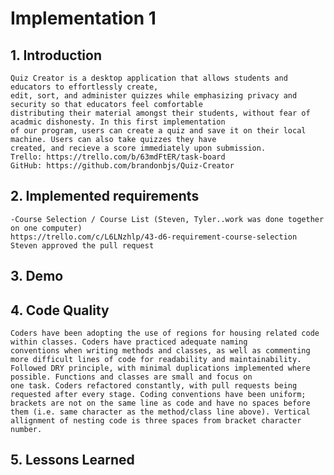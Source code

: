 # Implementation 1

## 1. Introduction
	Quiz Creator is a desktop application that allows students and educators to effortlessly create,
	edit, sort, and administer quizzes while emphasizing privacy and security so that educators feel comfortable
	distributing their material amongst their students, without fear of acadmic dishonesty. In this first implementation
	of our program, users can create a quiz and save it on their local machine. Users can also take quizzes they have
	created, and recieve a score immediately upon submission.
	Trello: https://trello.com/b/63mdFtER/task-board
	GitHub: https://github.com/brandonbjs/Quiz-Creator

## 2. Implemented requirements
	-Course Selection / Course List (Steven, Tyler..work was done together on one computer)
	https://trello.com/c/L6LNzhlp/43-d6-requirement-course-selection
	Steven approved the pull request
	

## 3. Demo

## 4. Code Quality
	Coders have been adopting the use of regions for housing related code within classes. Coders have practiced adequate naming 
	conventions when writing methods and classes, as well as commenting more difficult lines of code for readability and maintainability.
	Followed DRY principle, with minimal duplications implemented where possible. Functions and classes are small and focus on 
	one task. Coders refactored constantly, with pull requests being requested after every stage. Coding conventions have been uniform;
	brackets are not on the same line as code and have no spaces before them (i.e. same character as the method/class line above). Vertical 
	allignment of nesting code is three spaces from bracket character number.

## 5. Lessons Learned